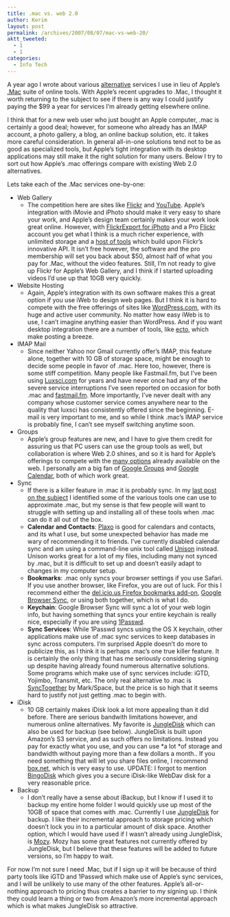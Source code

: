 ```yaml
---
title: .mac vs. web 2.0
author: Kerim
layout: post
permalink: /archives/2007/08/07/mac-vs-web-20/
aktt_tweeted:
  - 1
  - 1
categories:
  - Info Tech
---
```

A year ago I wrote about various <a href="http://test.oxus.net/archives/2006/08/10/synchronicity/" onclick="_gaq.push(['_trackEvent', 'outbound-article', 'http://test.oxus.net/archives/2006/08/10/synchronicity/', 'alternative']);" >alternative</a> services I use in lieu of Apple&#8217;s <a href="http://www.apple.com/dotmac/" onclick="_gaq.push(['_trackEvent', 'outbound-article', 'http://www.apple.com/dotmac/', '.Mac']);" >.Mac</a> suite of online tools. With Apple&#8217;s recent upgrades to .Mac, I thought it worth returning to the subject to see if there is any way I could justify paying the $99 a year for services I&#8217;m already getting elsewhere online.

I think that for a new web user who just bought an Apple computer, .mac is certainly a good deal; however, for someone who already has an IMAP account, a photo gallery, a blog, an online backup solution, etc. it takes more careful consideration. In general all-in-one solutions tend not to be as good as specialized tools, but Apple&#8217;s tight integration with its desktop applications may still make it the right solution for many users. Below I try to sort out how Apple&#8217;s .mac offerings compare with existing Web 2.0 alternatives.

<!--more--> Lets take each of the .Mac services one-by-one:

  * Web Gallery 
      * The competition here are sites like <a href="http://flickr.com/" onclick="_gaq.push(['_trackEvent', 'outbound-article', 'http://flickr.com/', 'Flickr']);" >Flickr</a> and <a href="http://youtube.com" onclick="_gaq.push(['_trackEvent', 'outbound-article', 'http://youtube.com', 'YouTube']);" >YouTube</a>. Apple&#8217;s integration with iMovie and iPhoto should make it very easy to share your work, and Apple&#8217;s design team certainly makes your work look great online. However, with <a href="http://connectedflow.com/flickrexport/iphoto/" onclick="_gaq.push(['_trackEvent', 'outbound-article', 'http://connectedflow.com/flickrexport/iphoto/', 'FlickrExport for iPhoto']);" >FlickrExport for iPhoto</a> and a Pro <a href="http://flickr.com/" onclick="_gaq.push(['_trackEvent', 'outbound-article', 'http://flickr.com/', 'Flickr']);" >Flickr</a> account you get what I think is a much richer experience, with unlimited storage and a <a href="http://www.quickonlinetips.com/archives/2005/03/great-flickr-tools-collection/" onclick="_gaq.push(['_trackEvent', 'outbound-article', 'http://www.quickonlinetips.com/archives/2005/03/great-flickr-tools-collection/', 'host of tools']);" >host of tools</a> which build upon Flickr&#8217;s innovative API. It isn&#8217;t free however, the software and the pro membership will set you back about $50, almost half of what you pay for .Mac, without the video features. Still, I&#8217;m not ready to give up Flickr for Apple&#8217;s Web Gallery, and I think if I started uploading videos I&#8217;d use up that 10GB very quickly.
  * Website Hosting 
      * Again, Apple&#8217;s integration with its own software makes this a great option if you use iWeb to design web pages. But I think it is hard to compete with the free offerings of sites like <a href="http://wordpress.com/" onclick="_gaq.push(['_trackEvent', 'outbound-article', 'http://wordpress.com/', 'WordPress.com']);" >WordPress.com</a>, with its huge and active user community. No matter how easy iWeb is to use, I can&#8217;t imagine anything easier than WordPress. And if you want desktop integration there are a number of tools, like <a href="http://ecto.kung-foo.tv" onclick="_gaq.push(['_trackEvent', 'outbound-article', 'http://ecto.kung-foo.tv', 'ecto']);" >ecto</a>, which make posting a breeze.
  * IMAP Mail 
      * Since neither Yahoo nor Gmail currently offer&#8217;s IMAP, this feature alone, together with 10 GB of storage space, might be enough to decide some people in favor of .mac. Here too, however, there is some stiff competition. Many people like Fastmail.fm, but I&#8217;ve been using <a href="http://luxsci.com/affiliate.php/la-129052/index.htm" onclick="_gaq.push(['_trackEvent', 'outbound-article', 'http://luxsci.com/affiliate.php/la-129052/index.htm', 'Luxsci.com']);"  title="affiliate link">Luxsci.com</a> for years and have never once had any of the severe service interruptions I&#8217;ve seen reported on occasion for both .mac and <a href="http://fastmail.fm/" onclick="_gaq.push(['_trackEvent', 'outbound-article', 'http://fastmail.fm/', 'fastmail.fm']);" >fastmail.fm</a>. More importantly, I&#8217;ve never dealt with any company whose customer service comes anywhere near to the quality that luxsci has consistently offered since the beginning. E-mail is very important to me, and so while I think .mac&#8217;s IMAP service is probably fine, I can&#8217;t see myself switching anytime soon.
  * Groups 
      * Apple&#8217;s group features are new, and I have to give them credit for assuring us that PC users can use the group tools as well, but collaboration is where Web 2.0 shines, and so it is hard for Apple&#8217;s offerings to compete with the <a href="http://mashable.com/2007/07/22/online-collaboration/" onclick="_gaq.push(['_trackEvent', 'outbound-article', 'http://mashable.com/2007/07/22/online-collaboration/', 'many options']);" >many options</a> already available on the web. I personally am a big fan of <a href="http://groups.google.com/" onclick="_gaq.push(['_trackEvent', 'outbound-article', 'http://groups.google.com/', 'Google Groups']);" >Google Groups</a> and <a href="http://www.google.com/calendar/" onclick="_gaq.push(['_trackEvent', 'outbound-article', 'http://www.google.com/calendar/', 'Google Calendar']);" >Google Calendar</a>, both of which work great.
  * Sync 
      * If there is a killer feature in .mac it is probably sync. In my <a href="http://test.oxus.net/archives/2006/08/10/synchronicity/" onclick="_gaq.push(['_trackEvent', 'outbound-article', 'http://test.oxus.net/archives/2006/08/10/synchronicity/', 'last post on the subject']);" >last post on the subject</a> I identified some of the various tools one can use to approximate .mac, but my sense is that few people will want to struggle with setting up and installing all of these tools when .mac can do it all out of the box.
      * **Calendar and Contacts**: <a href="http://www.plaxo.com/" onclick="_gaq.push(['_trackEvent', 'outbound-article', 'http://www.plaxo.com/', 'Plaxo']);" >Plaxo</a> is good for calendars and contacts, and its what I use, but some unexpected behavior has made me wary of recommending it to friends. I&#8217;ve currently disabled calendar sync and am using a command-line unix tool called <a href="http://alliance.seas.upenn.edu/~bcpierce/wiki/index.php?n=Main.UnisonFAQOSSpecific#osx" onclick="_gaq.push(['_trackEvent', 'outbound-article', 'http://alliance.seas.upenn.edu/~bcpierce/wiki/index.php?n=Main.UnisonFAQOSSpecific#osx', 'Unison']);" >Unison</a> instead. Unison works great for a lot of my files, including many not synced by .mac, but it is difficult to set up and doesn&#8217;t easily adapt to changes in my computer setup.
      * **Bookmarks**: .mac only syncs your browser settings if you use Safari. If you use another browser, like Firefox, you are out of luck. For this I recommend either the <a href="https://addons.mozilla.org/en-US/firefox/addon/3615" onclick="_gaq.push(['_trackEvent', 'outbound-article', 'https://addons.mozilla.org/en-US/firefox/addon/3615', 'del.icio.us Firefox bookmarks add-on']);" >del.icio.us Firefox bookmarks add-on</a>, <a href="http://www.google.com/tools/firefox/browsersync/" onclick="_gaq.push(['_trackEvent', 'outbound-article', 'http://www.google.com/tools/firefox/browsersync/', 'Google Browser Sync']);" >Google Browser Sync</a>, or using both together, which is what I do.
      * **Keychain**: Google Browser Sync will sync a lot of your web login info, but having something that syncs your entire keychain is really nice, especially if you are using <a href="http://1passwd.com/" onclick="_gaq.push(['_trackEvent', 'outbound-article', 'http://1passwd.com/', '1Passwd']);" >1Passwd</a>.
      * **Sync Services**: While 1Passwd syncs using the OS X keychain, other applications make use of .mac sync services to keep databases in sync across computers. I&#8217;m surprised Apple doesn&#8217;t do more to publicize this, as I think it is perhaps .mac&#8217;s one true killer feature. It is certainly the only thing that has me seriously considering signing up despite having already found numerous alternative solutions. Some programs which make use of sync services include: iGTD, Yojimbo, Transmit, etc. The only real alternative to .mac is <a href="http://www.markspace.com/synctogether.php" onclick="_gaq.push(['_trackEvent', 'outbound-article', 'http://www.markspace.com/synctogether.php', 'SyncTogether']);" >SyncTogether</a> by Mark/Space, but the price is so high that it seems hard to justify not just getting .mac to begin with.
  * iDisk 
      * 10 GB certainly makes iDisk look a lot more appealing than it did before. There are serious bandwith limitations however, and numerous online alternatives. My favorite is <a href="http://jungledisk.com/" onclick="_gaq.push(['_trackEvent', 'outbound-article', 'http://jungledisk.com/', 'JungleDisk']);" >JungleDisk</a> which can also be used for backup (see below). JungleDisk is built upon Amazon&#8217;s S3 service, and as such offers no limitations. Instead you pay for exactly what you use, and you can use *a lot *of storage and bandwidth without paying more than a few dollars a month.. If you need something that will let you share files online, I recommend <a href="http://box.net/" onclick="_gaq.push(['_trackEvent', 'outbound-article', 'http://box.net/', 'box.net']);" >box.net</a>, which is very easy to use. UPDATE: I forgot to mention <a href="http://www.bingodisk.com/" onclick="_gaq.push(['_trackEvent', 'outbound-article', 'http://www.bingodisk.com/', 'BingoDisk']);" >BingoDisk</a> which gives you a secure iDisk-like WebDav disk for a very reasonable price.
  * Backup 
      * I don&#8217;t really have a sense about iBackup, but I know if I used it to backup my entire home folder I would quickly use up most of the 10GB of space that comes with .mac. Currently I use <a href="http://jungledisk.com/" onclick="_gaq.push(['_trackEvent', 'outbound-article', 'http://jungledisk.com/', 'JungleDisk']);" >JungleDisk</a> for backup. I like their incremental approach to storage pricing which doesn&#8217;t lock you in to a particular amount of disk space. Another option, which I would have used if I wasn&#8217;t already using JungleDisk, is <a href="http://mozy.com/" onclick="_gaq.push(['_trackEvent', 'outbound-article', 'http://mozy.com/', 'Mozy']);" >Mozy</a>. Mozy has some great features not currently offered by JungleDisk, but I believe that these features will be added to future versions, so I&#8217;m happy to wait.

For now I&#8217;m not sure I need .Mac, but if I sign up it will be because of third party tools like iGTD and 1Passwd which make use of Apple&#8217;s sync services, and I will be unlikely to use many of the other features. Apple&#8217;s all-or-nothing approach to pricing thus creates a barrier to my signing up. I think they could learn a thing or two from Amazon&#8217;s more incremental approach which is what makes JungleDisk so attractive.

